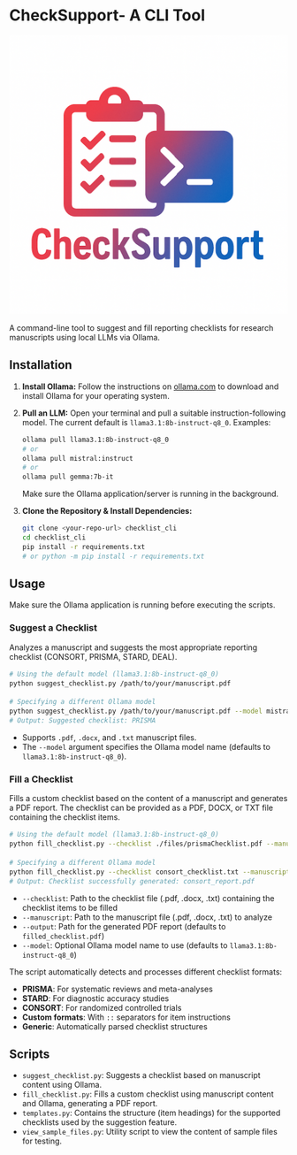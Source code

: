 # CheckSupport- A CLI Tool

![Alt text](CS_LOGO.png)

A command-line tool to suggest and fill reporting checklists for research manuscripts using local LLMs via Ollama.

## Installation

1.  **Install Ollama:** Follow the instructions on [ollama.com](https://ollama.com/) to download and install Ollama for your operating system.

2.  **Pull an LLM:** Open your terminal and pull a suitable instruction-following model. The current default is `llama3.1:8b-instruct-q8_0`. Examples:
    ```bash
    ollama pull llama3.1:8b-instruct-q8_0
    # or
    ollama pull mistral:instruct 
    # or
    ollama pull gemma:7b-it
    ```
    Make sure the Ollama application/server is running in the background.

3.  **Clone the Repository & Install Dependencies:**
    ```bash
    git clone <your-repo-url> checklist_cli
    cd checklist_cli
    pip install -r requirements.txt 
    # or python -m pip install -r requirements.txt
    ```

## Usage

Make sure the Ollama application is running before executing the scripts.

### Suggest a Checklist

Analyzes a manuscript and suggests the most appropriate reporting checklist (CONSORT, PRISMA, STARD, DEAL).

```bash
# Using the default model (llama3.1:8b-instruct-q8_0)
python suggest_checklist.py /path/to/your/manuscript.pdf 

# Specifying a different Ollama model
python suggest_checklist.py /path/to/your/manuscript.pdf --model mistral:instruct 
# Output: Suggested checklist: PRISMA 
```

*   Supports `.pdf`, `.docx`, and `.txt` manuscript files.
*   The `--model` argument specifies the Ollama model name (defaults to `llama3.1:8b-instruct-q8_0`).

### Fill a Checklist

Fills a custom checklist based on the content of a manuscript and generates a PDF report. The checklist can be provided as a PDF, DOCX, or TXT file containing the checklist items.

```bash
# Using the default model (llama3.1:8b-instruct-q8_0)
python fill_checklist.py --checklist ./files/prismaChecklist.pdf --manuscript paper.docx --output filled_prisma_report.pdf

# Specifying a different Ollama model
python fill_checklist.py --checklist consort_checklist.txt --manuscript study.pdf --output consort_report.pdf --model gemma:7b-it
# Output: Checklist successfully generated: consort_report.pdf
```

*   `--checklist`: Path to the checklist file (.pdf, .docx, .txt) containing the checklist items to be filled
*   `--manuscript`: Path to the manuscript file (.pdf, .docx, .txt) to analyze
*   `--output`: Path for the generated PDF report (defaults to `filled_checklist.pdf`)
*   `--model`: Optional Ollama model name to use (defaults to `llama3.1:8b-instruct-q8_0`)

The script automatically detects and processes different checklist formats:
- **PRISMA**: For systematic reviews and meta-analyses
- **STARD**: For diagnostic accuracy studies  
- **CONSORT**: For randomized controlled trials
- **Custom formats**: With `::` separators for item instructions
- **Generic**: Automatically parsed checklist structures

## Scripts

*   `suggest_checklist.py`: Suggests a checklist based on manuscript content using Ollama.
*   `fill_checklist.py`: Fills a custom checklist using manuscript content and Ollama, generating a PDF report.
*   `templates.py`: Contains the structure (item headings) for the supported checklists used by the suggestion feature.
*   `view_sample_files.py`: Utility script to view the content of sample files for testing. 
